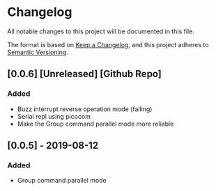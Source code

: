 # Changelog
All notable changes to this project will be documented in this file.

The format is based on [Keep a Changelog](https://keepachangelog.com/en/1.0.0/),
and this project adheres to [Semantic Versioning](https://semver.org/spec/v2.0.0.html).

## [0.0.6] [Unreleased] [Github Repo]
### Added
- Buzz interrupt reverse operation mode (falling)
- Serial repl using picocom
- Make the Group command parallel mode more reliable

## [0.0.5] - 2019-08-12

### Added
- Group command parallel mode
